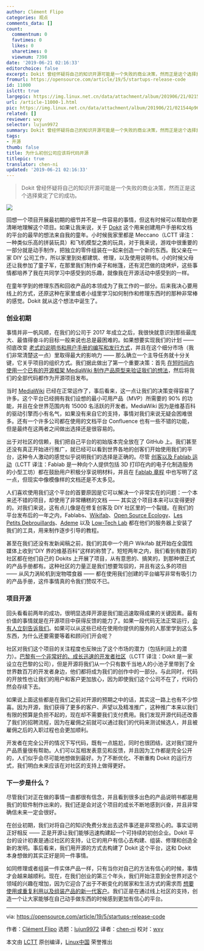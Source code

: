 ```yaml
---
author: Clément Flipo
categories: 观点
comments_data: []
count:
  commentnum: 0
  favtimes: 0
  likes: 0
  sharetimes: 0
  viewnum: 7398
date: '2019-06-21 02:16:33'
editorchoice: false
excerpt: Dokit 曾经怀疑将自己的知识开源可能是一个失败的商业决策，然而正是这个选择奠定了它的成功。
fromurl: https://opensource.com/article/19/5/startups-release-code
id: 11000
islctt: true
largepic: https://img.linux.net.cn/data/attachment/album/201906/21/021544p96mvbhhvas5ttlv.jpg
url: /article-11000-1.html
pic: https://img.linux.net.cn/data/attachment/album/201906/21/021544p96mvbhhvas5ttlv.jpg.thumb.jpg
related: []
reviewer: wxy
selector: lujun9972
summary: Dokit 曾经怀疑将自己的知识开源可能是一个失败的商业决策，然而正是这个选择奠定了它的成功。
tags:
- 开源
thumb: false
title: 为什么初创公司应该将代码开源
titlepic: true
translator: chen-ni
updated: '2019-06-21 02:16:33'
---
```



> 
> Dokit 曾经怀疑将自己的知识开源可能是一个失败的商业决策，然而正是这个选择奠定了它的成功。
> 
> 
> 


![](/data/attachment/album/201906/21/021544p96mvbhhvas5ttlv.jpg)


回想一个项目开展最初期的细节并不是一件容易的事情，但这有时候可以帮助你更清晰地理解这个项目。如果让我来说，关于 [Dokit](https://dokit.io/) 这个用来创建用户手册和文档的平台的最早的想法来自我的童年。小时候我家里都是 Meccano（LCTT 译注：一种类似乐高的拼装玩具）和飞机模型之类的玩具，对于我来说，游戏中很重要的一部分就是动手制作，把独立的零件组装在一起来创造一个新的东西。我父亲在一家 DIY 公司工作，所以家里到处都建筑、修理，以及使用说明书。小的时候父母还让我参加了童子军，在那里我们制作桌子和帐篷，还有泥巴做的烧烤炉，这些事情都培养了我在共同学习中感受到的乐趣，就像我在开源活动中感受到的一样。


在童年学到的修理东西和回收产品的本领成为了我工作的一部分。后来我决心要用线上的方式，还原这种在家里或者小组里学习如何制作和修理东西时的那种非常棒的感觉。Dokit 就从这个想法中诞生了。


### 创业初期


事情并非一帆风顺，在我们的公司于 2017 年成立之后，我很快就意识到那些最庞大、最值得奋斗的目标一般来说也总是最困难的。如果想要实现我们的计划 —— 彻底改变 [老式的说明书和用户手册的编写和发行方式](https://dokit.io/9-reasons-to-stop-writing-your-user-manuals-or-work-instructions-with-word-processors/)，并且在这个细分市场（我们非常清楚这一点）里取得最大的影响力 —— 那么确立一个主导任务就十分关键，它关乎项目的组织方式。我们据此做出了第一个重要决策：首先 [在短时间内使用一个已有的开源框架 MediaWiki 制作产品原型来验证我们的想法](https://medium.com/@gofloaters/5-cheap-ways-to-build-your-mvp-71d6170d5250)，然后将我们的全部代码都作为开源项目发布。


当时 [MediaWiki](https://en.wikipedia.org/wiki/MediaWiki) 已经在正常运作了，事后看来，这一点让我们的决策变得容易了许多。这个平台已经拥有我们设想的最小可用产品（MVP）所需要的 90% 的功能，并且在全世界范围内有 15000 名活跃的开发者。MediaWiki 因为是维基百科的驱动引擎而小有名气，如果没有来自它的支持，事情对我们来说无疑会困难很多。还有一个许多公司都在使用的文档平台 Confluence 也有一些不错的功能，但是最终在这两者之间做出选择还是很容易的。


出于对社区的信赖，我们把自己平台的初始版本完全放在了 GitHub 上。我们甚至还没有真正开始进行推广，就已经可以看到世界各地的创客们开始使用我们的平台，这种令人激动的感觉似乎说明我们的选择是正确的。尽管 [创客以及 Fablab 运动](https://en.wikipedia.org/wiki/Maker_culture)（LCTT 译注：Fablab 是一种向个人提供包括 3D 打印在内的电子化制造服务的小型工坊）都在鼓励用户积极分享说明材料，并且在 [Fablab 章程](http://fab.cba.mit.edu/about/charter/) 中也写明了这一点，但现实中像模像样的文档还是不太多见。


人们喜欢使用我们这个平台的首要原因是它可以解决一个非常实在的问题：一个本来还不错的项目，却使用了非常糟糕的文档 —— 其实这个项目本来可以变得更好的。对我们来说，这有点儿像是在修复创客及 DIY 社区里的一个裂缝。在我们的平台发布后的一年之内，Fablabs、[Wikifab](https://wikifab.org/)、[Open Source Ecology](https://www.opensourceecology.org/)、[Les Petits Debrouillards](http://www.lespetitsdebrouillards.org/)、[Ademe](https://www.ademe.fr/en) 以及 [Low-Tech Lab](http://lowtechlab.org/) 都在他们的服务器上安装了我们的工具，用来制作逐步引导的教程。


甚至在我们还没有发新闻稿之前，我们的其中一个用户 Wikifab 就开始在全国性媒体上收到“DIY 界的维基百科”这样的称赞了。短短两年之内，我们看到有数百的社区都在他们自己的 Dokits 上开展了项目，从有意思的、搞笑的，到那种很正式的产品手册都有。这种社区的力量正是我们想要驾驭的，并且有这么多的项目 —— 从风力涡轮机到宠物喂食器 —— 都在使用我们创建的平台编写非常有吸引力的产品手册，这件事情真的令我们赞叹不已。


### 项目开源


回头看看前两年的成功，很明显选择开源是我们能迅速取得成果的关键因素。最有价值的事情就是在开源项目中获得反馈的能力了。如果一段代码无法正常运行，[会有人立刻告诉我们](https://opensource.guide/how-to-contribute/)。如果可以从这些已经在使用你提供的服务的人那里学到这么多东西，为什么还要需要等着和顾问们开会呢？


社区对我们这个项目的关注程度也反映出了这个市场的潜力（包括利润上的潜力）。[巴黎有一个非常好的、成长迅速的开发者社区](https://www.rudebaguette.com/2013/03/here-are-the-details-on-the-new-developer-school-that-xavier-niel-is-launching-tomorrow/?lang=en)（LCTT 译注：Dokit 是一家设立在巴黎的公司），但是开源将我们从一个只有数千当地人的小池子里带到了全世界数百万的开发者身边，他们都将成为我们的创作中的一部分。与此同时，代码的开放性也让我们的用户和客户更加放心，因为即使我们这个公司不在了，代码仍然会存续下去。


如果说上面这些都是在我们之前对开源的预期之中的话，其实这一路上也有不少惊喜。因为开源，我们获得了更多的客户、声望以及精准推广，这种推广本来以我们有限的预算是负担不起的，现在却不需要我们支付费用。我们发现开源代码还改善了我们的招聘流程，因为在雇佣之前就可以通过我们的代码来测试候选人，并且被雇佣之后的入职过程也会更加顺利。


开发者在完全公开的情况下写代码，既有一点尴尬，同时也很团结，这对我们提升产品质量很有帮助。人们可以互相发表意见和反馈，并且因为工作都是完全公开的，人们似乎会尽可能地想做到最好。为了不断优化、不断重构 Dokit 的运行方式，我们明白未来应该在对社区的支持上做得更好。


### 下一步是什么？


尽管我们对正在做的事情一直都很有信念，并且看到很多出色的产品说明书都是用我们的软件制作出来的，我们还是会对这个项目的成长不断地感到兴奋，并且非常确信未来一定会很好。


在创业初期，我们对将自己的知识免费分发出去这件事还是非常担心的。事实证明正好相反 —— 正是开源让我们能够迅速构建起一个可持续的初创企业。Dokit 平台的设计初衷是通过社区的支持，让它的用户有信心去构建、组装、修理和创造全新的发明。事后看来，我们用开源的方式去构建了 Dokit 这个平台，这和 Dokit 本身想做的其实正好是同一件事情。


如同修理或者组装一件实体产品一样，只有当你对自己的方法有信心的时候，事情才会越来越顺利。现在，在我们创业的第三个年头，我们开始注意到全世界对这个领域的兴趣在增加，因为它迎合了出于不断变化的居家和生活方式的需求而 [想要使用或重复利用以及组装产品的新一代客户](https://www.inc.com/ari-zoldan/why-now-is-the-best-time-to-start-a-diy-home-based.html)。我们正是在通过线上社区的支持，创造一个让大家能够在自己动手做东西的时候感到更加有信心的平台。




---


via: <https://opensource.com/article/19/5/startups-release-code>


作者：[Clément Flipo](https://opensource.com/users/cl%C3%A9ment-flipo) 选题：[lujun9972](https://github.com/lujun9972) 译者：[chen-ni](https://github.com/chen-ni) 校对：[wxy](https://github.com/wxy)


本文由 [LCTT](https://github.com/LCTT/TranslateProject) 原创编译，[Linux中国](https://linux.cn/) 荣誉推出